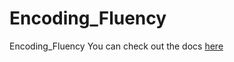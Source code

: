 # Encoding_Fluency
Encoding_Fluency
You can check out the docs [here]([https://link-url-here.org](https://encoding-fluence-docs.readthedocs.io/en/latest/)https://encoding-fluence-docs.readthedocs.io/en/latest/) 
